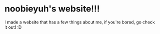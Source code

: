 # noobieyuh's website!!!

I made a website that has a few things about me, if you're bored, go check it out! :D
